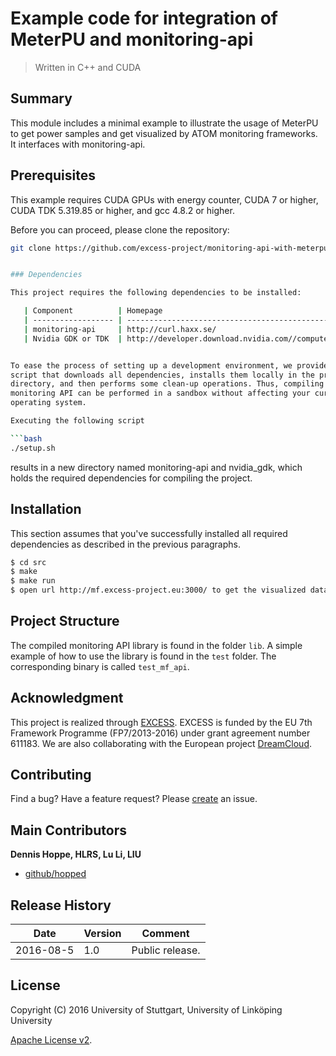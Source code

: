 # Example code for integration of MeterPU and monitoring-api

> Written in C++ and CUDA


## Summary

This module includes a minimal example to illustrate the usage of MeterPU to get power samples
and get visualized by ATOM monitoring frameworks. It interfaces with monitoring-api.

## Prerequisites

This example requires CUDA GPUs with energy counter, CUDA 7 or higher, CUDA TDK 5.319.85 or higher, and gcc 4.8.2 or higher.

Before you can proceed, please clone the repository:

```bash
git clone https://github.com/excess-project/monitoring-api-with-meterpu-example.git


### Dependencies

This project requires the following dependencies to be installed:

   | Component          | Homepage                                                                                           | Version   | 
   | ------------------ | -------------------------------------------------------------------------------------------------- | --------- | 
   | monitoring-api     | http://curl.haxx.se/                                                                               | >= 16.6   | 
   | Nvidia GDK or TDK  | http://developer.download.nvidia.com//compute/cuda/7.5/Prod/gdk/gdk_linux_amd64_352_55_release.run | >= 352.55 | 


To ease the process of setting up a development environment, we provide a basic
script that downloads all dependencies, installs them locally in the project
directory, and then performs some clean-up operations. Thus, compiling the
monitoring API can be performed in a sandbox without affecting your current
operating system.

Executing the following script

```bash
./setup.sh
```

results in a new directory named monitoring-api and nvidia_gdk, which holds the required dependencies
for compiling the project.


## Installation

This section assumes that you've successfully installed all required dependencies as described in the previous paragraphs.

```bash
$ cd src
$ make
$ make run
$ open url http://mf.excess-project.eu:3000/ to get the visualized data.
```


## Project Structure

The compiled monitoring API library is found in the folder `lib`. A simple example
of how to use the library is found in the `test` folder. The corresponding
binary is called `test_mf_api`.


## Acknowledgment

This project is realized through [EXCESS][excess]. EXCESS is funded by the EU 7th
Framework Programme (FP7/2013-2016) under grant agreement number 611183. We are
also collaborating with the European project [DreamCloud][dreamcloud].


## Contributing
Find a bug? Have a feature request?
Please [create](https://github.com/excess-project/monitoring-api/website/issues) an issue.


## Main Contributors

**Dennis Hoppe, HLRS, Lu Li, LIU**
+ [github/hopped](https://github.com/hopped)


## Release History

 | Date        | Version | Comment          | 
 | ----------- | ------- | ---------------- | 
 | 2016-08-5   | 1.0     | Public release.  | 


## License
Copyright (C) 2016 University of Stuttgart, University of Linköping University

[Apache License v2](LICENSE).

[server]: https://github.com/excess-project/monitoring-server
[excess]: http://www.excess-project.eu
[dreamcloud]: http://www.dreamcloud-project.eu
